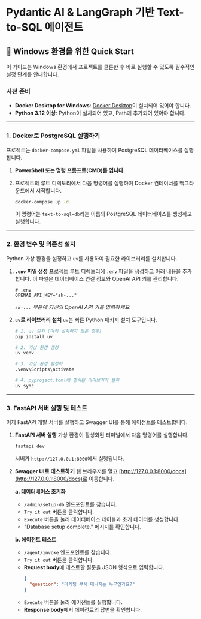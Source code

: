 # Pydantic AI & LangGraph 기반 Text-to-SQL 에이전트

## 🚀 Windows 환경을 위한 Quick Start

이 가이드는 Windows 환경에서 프로젝트를 클론한 후 바로 실행할 수 있도록 필수적인 설정 단계를 안내합니다.

### 사전 준비
- **Docker Desktop for Windows**: [Docker Desktop](https://www.docker.com/products/docker-desktop/)이 설치되어 있어야 합니다.
- **Python 3.12 이상**: Python이 설치되어 있고, Path에 추가되어 있어야 합니다.

---

### 1. Docker로 PostgreSQL 실행하기

프로젝트는 `docker-compose.yml` 파일을 사용하여 PostgreSQL 데이터베이스를 실행합니다.

1.  **PowerShell 또는 명령 프롬프트(CMD)를 엽니다.**
2.  프로젝트의 루트 디렉토리에서 다음 명령어를 실행하여 Docker 컨테이너를 백그라운드에서 시작합니다.

    ```bash
    docker-compose up -d
    ```
    이 명령어는 `text-to-sql-db`라는 이름의 PostgreSQL 데이터베이스를 생성하고 실행합니다.

---

### 2. 환경 변수 및 의존성 설치

Python 가상 환경을 설정하고 `uv`를 사용하여 필요한 라이브러리를 설치합니다.

1.  **`.env` 파일 생성**
    프로젝트 루트 디렉토리에 `.env` 파일을 생성하고 아래 내용을 추가합니다. 이 파일은 데이터베이스 연결 정보와 OpenAI API 키를 관리합니다.

    ```env
    # .env
    OPENAI_API_KEY="sk-..."
    ```
    *`sk-...` 부분에 자신의 OpenAI API 키를 입력하세요.*

2.  **`uv`로 라이브러리 설치**
    `uv`는 빠른 Python 패키지 설치 도구입니다.

    ```bash
    # 1. uv 설치 (아직 설치하지 않은 경우)
    pip install uv

    # 2. 가상 환경 생성
    uv venv

    # 3. 가상 환경 활성화
    .venv\Scripts\activate

    # 4. pyproject.toml에 명시된 라이브러리 설치
    uv sync
    ```

---

### 3. FastAPI 서버 실행 및 테스트

이제 FastAPI 개발 서버를 실행하고 Swagger UI를 통해 에이전트를 테스트합니다.

1.  **FastAPI 서버 실행**
    가상 환경이 활성화된 터미널에서 다음 명령어를 실행합니다.

    ```bash
    fastapi dev
    ```
    서버가 `http://127.0.0.1:8000`에서 실행됩니다.

2.  **Swagger UI로 테스트하기**
    웹 브라우저를 열고 [http://127.0.0.1:8000/docs](http://127.0.0.1:8000/docs)로 이동합니다.

    **a. 데이터베이스 초기화**
    - `/admin/setup-db` 엔드포인트를 찾습니다.
    - `Try it out` 버튼을 클릭합니다.
    - `Execute` 버튼을 눌러 데이터베이스 테이블과 초기 데이터를 생성합니다.
    - "Database setup complete." 메시지를 확인합니다.

    **b. 에이전트 테스트**
    - `/agent/invoke` 엔드포인트를 찾습니다.
    - `Try it out` 버튼을 클릭합니다.
    - **Request body**에 테스트할 질문을 JSON 형식으로 입력합니다.
      ```json
      {
        "question": "마케팅 부서 매니저는 누구인가요?"
      }
      ```
    - `Execute` 버튼을 눌러 에이전트를 실행합니다.
    - **Response body**에서 에이전트의 답변을 확인합니다.
